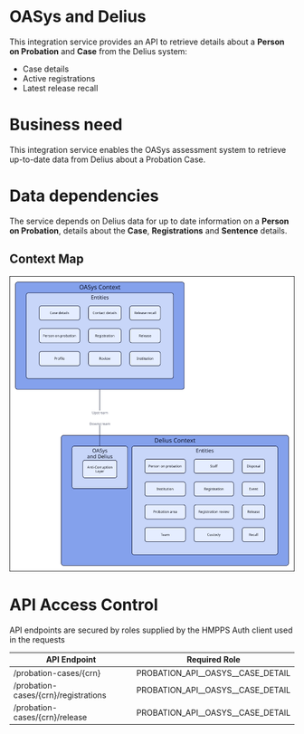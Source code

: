 # OASys and Delius

This integration service provides an API to retrieve details about a **Person on Probation** and **Case** from the Delius system:

* Case details
* Active registrations
* Latest release recall

# Business need
This integration service enables the OASys assessment system to retrieve up-to-date data from Delius about a Probation Case.


# Data dependencies
The service depends on Delius data for up to date information on a **Person on Probation**, details about the **Case**, **Registrations** and **Sentence** details.


## Context Map

![](./tech-docs/source/img/oasys-delius-context-map.svg)


# API Access Control

API endpoints are secured by roles supplied by the HMPPS Auth client used in
the requests

| API Endpoint                         | Required Role                       |
| ------------------------------------ | ----------------------------------- |
| /probation-cases/{crn}               | PROBATION_API_\_OASYS_\_CASE_DETAIL |
| /probation-cases/{crn}/registrations | PROBATION_API_\_OASYS_\_CASE_DETAIL |
| /probation-cases/{crn}/release       | PROBATION_API_\_OASYS_\_CASE_DETAIL |